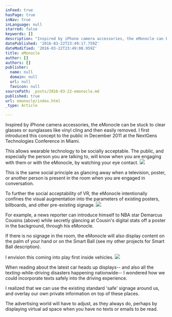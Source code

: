 ```yaml
---
inFeed: true
hasPage: true
inNav: true
inLanguage: null
starred: false
keywords: []
description: "Inspired by iPhone camera accessories, the eMonocle can be stuck to clear glasses or sunglasses like vinyl cling and then easily removed. I first introduced this concept to the public in December 2011 at the NextGens Technologies Conference in Miami.\_"
datePublished: '2016-03-22T23:49:17.759Z'
dateModified: '2016-03-22T23:49:08.959Z'
title: eMonocle
author: []
authors: []
publisher:
  name: null
  domain: null
  url: null
  favicon: null
sourcePath: _posts/2016-03-22-emonocle.md
published: true
url: emonocle/index.html
_type: Article

---
```

Inspired by iPhone camera accessories, the eMonocle can be stuck to clear glasses or sunglasses like vinyl cling and then easily removed. I first introduced this concept to the public in December 2011 at the NextGens Technologies Conference in Miami. 

This allows wearable technology to be socially acceptable. The public, and especially the person you are talking to, will know when you are engaging with them or with the eMonocle, by watching your eye contact. ![](https://the-grid-user-content.s3-us-west-2.amazonaws.com/1229b786-ea49-4dea-9328-b5db5520baef.png)

This is the same social principle as glancing away when a television, poster, or another person is present in the room when you are engaged in conversation.

To further the social acceptability of VR, the eMonocle intentionally confines the visual augmentation into the parameters of existing posters, billboards, and other pre-existing signage. ![](https://the-grid-user-content.s3-us-west-2.amazonaws.com/a7009dfe-e04e-4321-afe8-9f45dcd7c680.jpg)

For example, a news reporter can introduce himself to NBA star Demarcus Cousins (above) while secretly glancing at Cousin's digital stats off a poster in the background, through his eMonocle.

If there is no signage in the room, the eMonocle will also display content on the palm of your hand or on the Smart Ball (see my other projects for Smart Ball description).

I envision this coming into play first inside vehicles. ![](https://the-grid-user-content.s3-us-west-2.amazonaws.com/43790e2e-2c75-43ce-8699-6dbcb9b3b28b.jpg)

When reading about the latest car heads up displays-- and also all the texting-while-driving disasters happening nationwide-- I wondered how we could incorporate texts safely into the driving experience. 

I realized that we can use the existing standard 'safe' signage around us, and overlay our own private information on top of these places. 

The advertising world will have to adjust, as they always do, perhaps by displaying virtual ad space when you have no texts or emails to be read.